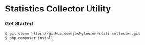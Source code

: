 # Statistics Collector Utility

### Get Started
```sh
$ git clone https://github.com/jackgleeson/stats-collector.git
$ php composer install
```